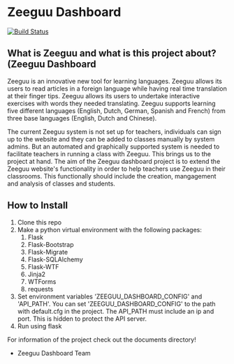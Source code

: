 

# Zeeguu Dashboard


[![Build Status](https://travis-ci.org/RUGSoftEng/2018-ZeeguuDashboard.svg?branch=develop)](https://travis-ci.org/RUGSoftEng/2018-ZeeguuDashboard)

## What is Zeeguu and what is this project about? (Zeeguu Dashboard

Zeeguu is an innovative new tool for learning languages. Zeeguu allows its users to read articles in a foreign language while having real time translation at their finger tips. Zeeguu allows its users to undertake interactive exercises with words they needed translating.
Zeeguu supports learning five different languages (English, Dutch, German, Spanish and French) from three base languages (English, Dutch and Chinese).

The current Zeeguu system is not set up for teachers, individuals can sign up to the website and they can be added to classes manually by system admins. But an automated and graphically supported system is needed to facilitate teachers in running a class with Zeeguu. This brings us to the project at hand. The aim of the Zeeguu dashboard project is to extend the Zeeguu website's functionality in order to help teachers use Zeeguu in their classrooms. This functionally should include the creation, mangagement and analysis of classes and students.

## How to Install

 1. Clone this repo
 2. Make a python virtual environment with the following packages:
	 1. Flask
	 2. Flask-Bootstrap
	 3. Flask-Migrate
	 4. Flask-SQLAlchemy
	 5. Flask-WTF
	 6. Jinja2
	 7. WTForms
	 8. requests
 3. Set environment variables 'ZEEGUU_DASHBOARD_CONFIG' and 'API_PATH'. You can set 'ZEEGUU_DASHBOARD_CONFIG' to the path with default.cfg in the project. The API_PATH must include an ip and port. This is hidden to protect the API server. 
 4. Run using flask

For information of the project check out the documents directory!

- Zeeguu Dashboard Team

